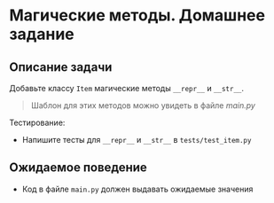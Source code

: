 # Магические методы. Домашнее задание

## Описание задачи

Добавьте классу `Item` магические методы `__repr__` и `__str__`.
> Шаблон для этих методов можно увидеть в файле _main.py_

Тестирование:
- Напишите тесты для `__repr__` и `__str__` в `tests/test_item.py`

## Ожидаемое поведение
- Код в файле `main.py` должен выдавать ожидаемые значения
